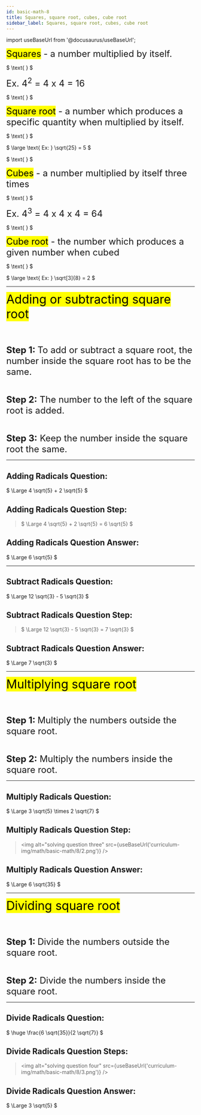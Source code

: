 ```yaml
---
id: basic-math-8
title: Squares, square root, cubes, cube root
sidebar_label: Squares, square root, cubes, cube root
---
```


import useBaseUrl from '@docusaurus/useBaseUrl';

<font size="5"><mark>Squares</mark> - a number multiplied by itself.</font>

$
 \text{ } 
$

<font size="5">Ex. 4<sup>2</sup> = 4 x 4 = 16</font>

$
  \text{ }
$

<font size="5"><mark>Square root</mark> - a number which produces a specific quantity when multiplied by itself.</font>

$
 \text{ } 
$

$
  \large \text{ Ex: } \sqrt{25} = 5
$

$
  \text{ }
$

<font size="5"><mark>Cubes</mark> - a number multiplied by itself three times</font>

$
 \text{ } 
$

<font size="5">Ex. 4<sup>3</sup> = 4 x 4 x 4 = 64</font>

$
  \text{ }
$

<font size="5"><mark>Cube root</mark> - the number which produces a given number when cubed</font>

$
 \text{ } 
$

$
  \large \text{ Ex: } \sqrt[3]{8} = 2
$

---

<font size="6"><mark>Adding or subtracting square root</mark></font>

<br />
<br />

<font size="5"><strong>Step 1: </strong> To add or subtract a square root, the number inside the square root has to be the same.</font>

<br />

<font size="5"><strong>Step 2:</strong> The number to the left of the square root is added.</font>

<br />

<font size="5"><strong>Step 3:</strong> Keep the number inside the square root the same.</font>

---

## Adding Radicals Question:

$
  \Large 4 \sqrt{5} + 2 \sqrt{5}
$

## Adding Radicals Question Step:

> $
  \Large 4 \sqrt{5} + 2 \sqrt{5} = 6 \sqrt{5}
$

## Adding Radicals Question Answer:

$
  \Large 6 \sqrt{5}
$

---

## Subtract Radicals Question:

$
  \Large 12 \sqrt{3} - 5 \sqrt{3}
$

## Subtract Radicals Question Step:

> $
  \Large 12 \sqrt{3} - 5 \sqrt{3} = 7 \sqrt{3}
$

## Subtract Radicals Question Answer:

$
  \Large 7 \sqrt{3}
$

---

<font size="6"><mark>Multiplying square root</mark></font>

<br />
<br />

<font size="5"><strong>Step 1: </strong> Multiply the numbers outside the square root.</font>

<br />

<font size="5"><strong>Step 2:</strong> Multiply the numbers inside the square root. </font>

---

## Multiply Radicals Question:

$
  \Large 3 \sqrt{5} \times 2 \sqrt{7}
$

## Multiply Radicals Question Step:

> <img alt="solving question three" src={useBaseUrl('curriculum-img/math/basic-math/8/2.png')} />

## Multiply Radicals Question Answer:

$
  \Large 6 \sqrt{35}
$

---

<font size="6"><mark>Dividing square root</mark></font>

<br />
<br />

<font size="5"><strong>Step 1: </strong> Divide the numbers outside the square root.</font>

<br />

<font size="5"><strong>Step 2:</strong> Divide the numbers inside the square root. </font>

---

## Divide Radicals Question:

$
  \huge \frac{6 \sqrt{35}}{2 \sqrt{7}}
$

## Divide Radicals Question Steps:

> <img alt="solving question four" src={useBaseUrl('curriculum-img/math/basic-math/8/3.png')} />

## Divide Radicals Question Answer:

$
  \Large 3 \sqrt{5}
$
